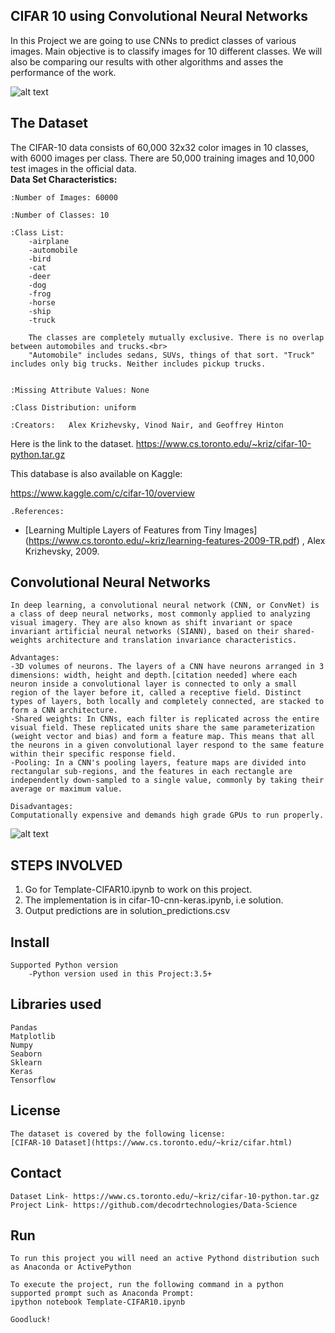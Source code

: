 CIFAR 10 using Convolutional Neural Networks
---------------------------------------------------
  In this Project we are going to use CNNs to predict classes of various images.
  Main objective is to classify images for 10 different classes.
  We will also be comparing our results with other algorithms and asses the performance of the work. 

![alt text](https://storage.googleapis.com/kaggle-competitions/kaggle/3649/media/cifar-10.png "Logo Cover")

The Dataset
--------------------------------------------
The CIFAR-10 data consists of 60,000 32x32 color images in 10 classes, with 6000 images per class. There are 50,000 training images and 10,000 test images in the official data.<br>
**Data Set Characteristics:**

    :Number of Images: 60000

    :Number of Classes: 10

    :Class List:
        -airplane 
        -automobile 
        -bird 
        -cat 
        -deer 
        -dog 
        -frog 
        -horse 
        -ship 
        -truck

        The classes are completely mutually exclusive. There is no overlap between automobiles and trucks.<br> 
        "Automobile" includes sedans, SUVs, things of that sort. "Truck" includes only big trucks. Neither includes pickup trucks.


    :Missing Attribute Values: None

    :Class Distribution: uniform

    :Creators:   Alex Krizhevsky, Vinod Nair, and Geoffrey Hinton

Here is the link to the dataset.
https://www.cs.toronto.edu/~kriz/cifar-10-python.tar.gz

This database is also available on Kaggle:

https://www.kaggle.com/c/cifar-10/overview

    .References:

   - [Learning Multiple Layers of Features from Tiny Images] (https://www.cs.toronto.edu/~kriz/learning-features-2009-TR.pdf) , Alex Krizhevsky, 2009.

Convolutional Neural Networks
------------------------
    In deep learning, a convolutional neural network (CNN, or ConvNet) is a class of deep neural networks, most commonly applied to analyzing visual imagery. They are also known as shift invariant or space invariant artificial neural networks (SIANN), based on their shared-weights architecture and translation invariance characteristics.

    Advantages:
    -3D volumes of neurons. The layers of a CNN have neurons arranged in 3 dimensions: width, height and depth.[citation needed] where each neuron inside a convolutional layer is connected to only a small region of the layer before it, called a receptive field. Distinct types of layers, both locally and completely connected, are stacked to form a CNN architecture.
    -Shared weights: In CNNs, each filter is replicated across the entire visual field. These replicated units share the same parameterization (weight vector and bias) and form a feature map. This means that all the neurons in a given convolutional layer respond to the same feature within their specific response field. 
    -Pooling: In a CNN's pooling layers, feature maps are divided into rectangular sub-regions, and the features in each rectangle are independently down-sampled to a single value, commonly by taking their average or maximum value.

    Disadvantages:
    Computationally expensive and demands high grade GPUs to run properly.

![alt text](https://miro.medium.com/max/3480/1*uUYc126RU4mnTWwckEbctw@2x.png "Image algo")


STEPS INVOLVED
-------------------------------
  1. Go for Template-CIFAR10.ipynb to work on this project.
  2. The implementation is in cifar-10-cnn-keras.ipynb, i.e solution.
  3. Output predictions are in solution_predictions.csv


Install
-------------------------------
    Supported Python version
        -Python version used in this Project:3.5+

Libraries used
------------------------------
    Pandas
    Matplotlib
    Numpy
    Seaborn
    Sklearn
    Keras
    Tensorflow

License
--------------------------------
    The dataset is covered by the following license: 
    [CIFAR-10 Dataset](https://www.cs.toronto.edu/~kriz/cifar.html)
  
 
Contact
----------------------------------
    Dataset Link- https://www.cs.toronto.edu/~kriz/cifar-10-python.tar.gz
    Project Link- https://github.com/decodrtechnologies/Data-Science

Run
------------------------------
    To run this project you will need an active Pythond distribution such as Anaconda or ActivePython

    To execute the project, run the following command in a python supported prompt such as Anaconda Prompt:
    ipython notebook Template-CIFAR10.ipynb
    
    Goodluck!

